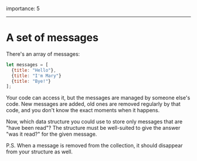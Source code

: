 importance: 5

---

# A set of messages

There's an array of messages:

```js
let messages = [
  {title: "Hello"},
  {title: "I'm Mary"}
  {title: "Bye!"} 
];
```

Your code can access it, but the messages are managed by someone else's code. New messages are added, old ones are removed regularly by that code, and you don't know the exact moments when it happens.

Now, which data structure you could use to store only messages that are "have been read"? The structure must be well-suited to give the answer "was it read?" for the given message.

P.S. When a message is removed from the collection, it should disappear from your structure as well.
